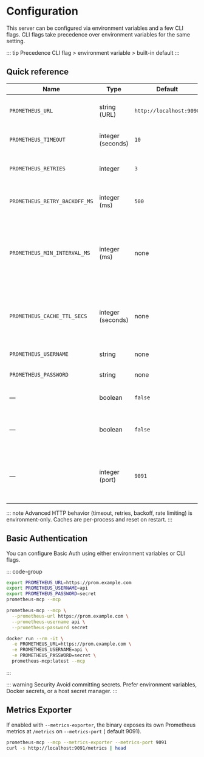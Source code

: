 # Configuration

This server can be configured via environment variables and a few CLI flags. CLI flags take precedence over environment
variables for the same setting.

::: tip Precedence
CLI flag > environment variable > built-in default
:::

## Quick reference

| Name                          | Type              | Default                 | CLI flag                | Description                                                                   |
|-------------------------------|-------------------|-------------------------|-------------------------|-------------------------------------------------------------------------------|
| `PROMETHEUS_URL`              | string (URL)      | `http://localhost:9090` | `--prometheus-url`      | Base URL of your Prometheus server                                            |
| `PROMETHEUS_TIMEOUT`          | integer (seconds) | `10`                    | —                       | HTTP request timeout                                                          |
| `PROMETHEUS_RETRIES`          | integer           | `3`                     | —                       | Number of retries for Prometheus API calls                                    |
| `PROMETHEUS_RETRY_BACKOFF_MS` | integer (ms)      | `500`                   | —                       | Time to wait between retries                                                  |
| `PROMETHEUS_MIN_INTERVAL_MS`  | integer (ms)      | none                    | —                       | If set, enforces a minimum interval between query requests (basic rate limit) |
| `PROMETHEUS_CACHE_TTL_SECS`   | integer (seconds) | none                    | —                       | TTL for simple in-process caches (list metrics and label values)              |
| `PROMETHEUS_USERNAME`         | string            | none                    | `--prometheus-username` | Basic auth username                                                           |
| `PROMETHEUS_PASSWORD`         | string            | none                    | `--prometheus-password` | Basic auth password                                                           |
| —                             | boolean           | `false`                 | `--mcp`                 | Start MCP server over stdio                                                   |
| —                             | boolean           | `false`                 | `--metrics-exporter`    | Enable internal Prometheus metrics at `/metrics`                              |
| —                             | integer (port)    | `9091`                  | `--metrics-port`        | Port to expose the internal `/metrics` endpoint when enabled                  |

::: note
Advanced HTTP behavior (timeout, retries, backoff, rate limiting) is environment-only. Caches are per-process and reset
on restart.
:::

## Basic Authentication

You can configure Basic Auth using either environment variables or CLI flags.

::: code-group

```bash [env vars]
export PROMETHEUS_URL=https://prom.example.com
export PROMETHEUS_USERNAME=api
export PROMETHEUS_PASSWORD=secret
prometheus-mcp --mcp
```

```bash [CLI flags]
prometheus-mcp --mcp \
  --prometheus-url https://prom.example.com \
  --prometheus-username api \
  --prometheus-password secret
```

```bash [Docker]
docker run --rm -it \
  -e PROMETHEUS_URL=https://prom.example.com \
  -e PROMETHEUS_USERNAME=api \
  -e PROMETHEUS_PASSWORD=secret \
  prometheus-mcp:latest --mcp
```

:::

::: warning Security
Avoid committing secrets. Prefer environment variables, Docker secrets, or a host secret manager.
:::

## Metrics Exporter

If enabled with `--metrics-exporter`, the binary exposes its own Prometheus metrics at `/metrics` on `--metrics-port` (
default 9091).

```bash
prometheus-mcp --mcp --metrics-exporter --metrics-port 9091
curl -s http://localhost:9091/metrics | head
```
